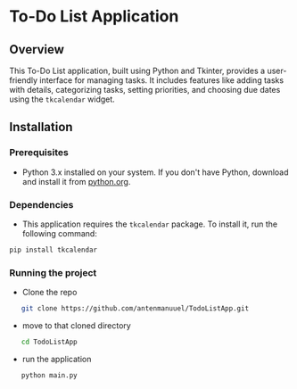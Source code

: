 # To-Do List Application

## Overview
This To-Do List application, built using Python and Tkinter, provides a user-friendly interface for managing tasks. It includes features like adding tasks with details, categorizing tasks, setting priorities, and choosing due dates using the `tkcalendar` widget.

## Installation

### Prerequisites
- Python 3.x installed on your system. If you don't have Python, download and install it from [python.org](https://www.python.org/downloads/).

### Dependencies
- This application requires the `tkcalendar` package. To install it, run the following command:
```bash
pip install tkcalendar
```
### Running the project
- Clone the repo
``` bash
   git clone https://github.com/antenmanuuel/TodoListApp.git
```
- move to that cloned directory
```bash
   cd TodoListApp
```
- run the application
```bash
   python main.py
```
